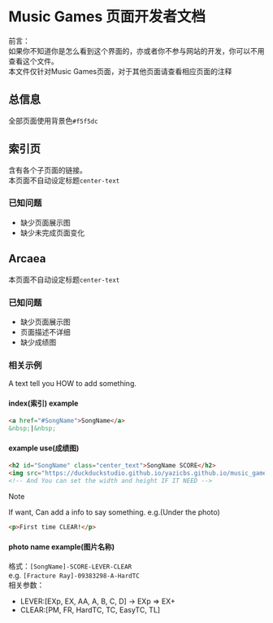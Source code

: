 # Music Games 页面开发者文档
前言：<br>
如果你不知道你是怎么看到这个界面的，亦或者你不参与网站的开发，你可以不用查看这个文件。<br>
本文件仅针对Music Games页面，对于其他页面请查看相应页面的注释<br>

## 总信息
全部页面使用背景色`#f5f5dc`<br>

## 索引页
含有各个子页面的链接。<br>
本页面不自动设定标题`center-text`<br>
### 已知问题
* 缺少页面展示图
* 缺少未完成页面变化

## Arcaea
本页面不自动设定标题`center-text`<br>
### 已知问题
* 缺少页面展示图
* 页面描述不详细
* 缺少成绩图
### 相关示例
A text tell you HOW to add something.<br>
#### index(索引) example
```html
<a href="#SongName">SongName</a>
&nbsp;|&nbsp;
```

#### example use(成绩图)
```html
<h2 id="SongName" class="center_text">SongName SCORE</h2>
<img src="https://duckduckstudio.github.io/yazicbs.github.io/music_games/photos/Arcaea/[SongName]-SCORE-EXp-FR.png">
<!-- And You can set the width and height IF IT NEED -->
```
> [!NOTE]
> If want, Can add a info to say something.
> e.g.(Under the photo)

```html
<p>First time CLEAR!</p>
```
#### photo name example(图片名称)
格式：`[SongName]-SCORE-LEVER-CLEAR`<br>
e.g. `[Fracture Ray]-09383298-A-HardTC`<br>
相关参数：<br>
* LEVER:[EXp, EX, AA, A, B, C, D] -> EXp => EX+
* CLEAR:[PM, FR, HardTC, TC, EasyTC, TL]
